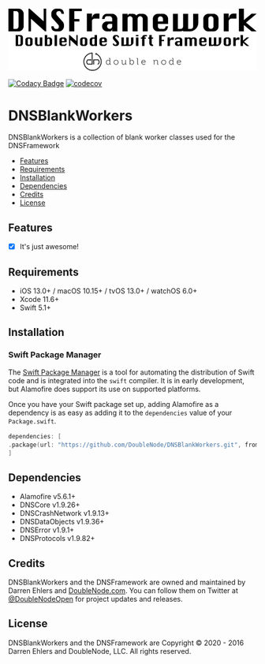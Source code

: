 ![DoubleNode Swift Framework](https://github.com/DoubleNode/DNSBlankWorkers/raw/master/DNSFrameworkLogo.png)

[![Codacy Badge](https://api.codacy.com/project/badge/Grade/6f473642e4404426b55fda500602e662)](https://www.codacy.com?utm_source=github.com&amp;utm_medium=referral&amp;utm_content=DoubleNode/DNSBlankWorkers&amp;utm_campaign=Badge_Grade)
[![codecov](https://codecov.io/gh/DoubleNode/DNSBlankWorkers/branch/master/graph/badge.svg?token=NcFMBk0g9t)](https://codecov.io/gh/DoubleNode/DNSBlankWorkers)

# DNSBlankWorkers

DNSBlankWorkers is a collection of blank worker classes used for the DNSFramework

-   [Features](#features)
-   [Requirements](#requirements)
-   [Installation](#installation)
-   [Dependencies](#dependencies)
-   [Credits](#credits)
-   [License](#license)

## Features

-   [x] It's just awesome!

## Requirements

-   iOS 13.0+ / macOS 10.15+ / tvOS 13.0+ / watchOS 6.0+
-   Xcode 11.6+
-   Swift 5.1+

## Installation

### Swift Package Manager

The [Swift Package Manager](https://swift.org/package-manager/) is a tool for automating the distribution of Swift code and is integrated into the `swift` compiler. It is in early development, but Alamofire does support its use on supported platforms.

Once you have your Swift package set up, adding Alamofire as a dependency is as easy as adding it to the `dependencies` value of your `Package.swift`.

```swift
dependencies: [
.package(url: "https://github.com/DoubleNode/DNSBlankWorkers.git", from: "1.9.58")
]
```

## Dependencies

-   Alamofire v5.6.1+
-   DNSCore v1.9.26+
-   DNSCrashNetwork v1.9.13+
-   DNSDataObjects v1.9.36+
-   DNSError v1.9.1+
-   DNSProtocols v1.9.82+

## Credits

DNSBlankWorkers and the DNSFramework are owned and maintained by Darren Ehlers and [DoubleNode.com](http://doublenode.com). You can follow them on Twitter at [@DoubleNodeOpen](https://twitter.com/DoubleNodeOpen) for project updates and releases.

## License

DNSBlankWorkers and the DNSFramework are Copyright © 2020 - 2016 Darren Ehlers and DoubleNode, LLC. All rights reserved.
